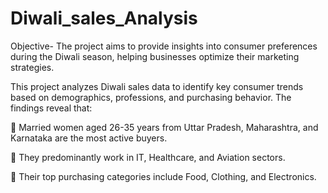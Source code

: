 # Diwali_sales_Analysis

Objective- The project aims to provide insights into consumer preferences during the Diwali season, helping businesses optimize their marketing strategies.

This project analyzes Diwali sales data to identify key consumer trends based on demographics, professions, and purchasing behavior. The findings reveal that:

🔹 Married women aged 26-35 years from Uttar Pradesh, Maharashtra, and Karnataka are the most active buyers.

🔹 They predominantly work in IT, Healthcare, and Aviation sectors.

🔹 Their top purchasing categories include Food, Clothing, and Electronics.

